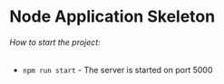 # Node Application Skeleton

###### How to start the project:

- ```npm run start``` - The server is started on port 5000
